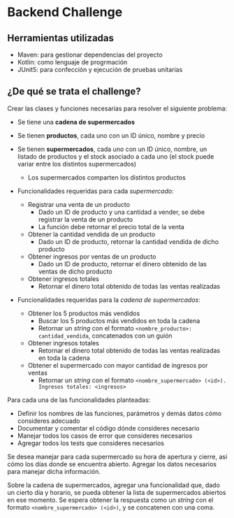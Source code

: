 # Backend Challenge

## Herramientas utilizadas
- Maven: para gestionar dependencias del proyecto
- Kotlin: como lenguaje de progrmación
- JUnit5: para confección y ejecución de pruebas unitarias

## ¿De qué se trata el challenge?

Crear las clases y funciones necesarias para resolver el siguiente problema:
- Se tiene una **cadena de supermercados**
- Se tienen **productos**, cada uno con un ID único, nombre y precio
- Se tienen **supermercados**, cada uno con un ID único, nombre, un listado de productos y el stock asociado a cada uno (el stock puede variar entre los distintos supermercados)
    - Los supermercados comparten los distintos productos

- Funcionalidades requeridas para cada _supermercado_:
  - Registrar una venta de un producto
    - Dado un ID de producto y una cantidad a vender, se debe registrar la venta de un producto
    - La función debe retornar el precio total de la venta
  - Obtener la cantidad vendida de un producto
    - Dado un ID de producto, retornar la cantidad vendida de dicho producto
  - Obtener ingresos por ventas de un producto
    - Dado un ID de producto, retornar el dinero obtenido de las ventas de dicho producto
  - Obtener ingresos totales
    - Retornar el dinero total obtenido de todas las ventas realizadas

- Funcionalidades requeridas para la _cadena de supermercados_:
  - Obtener los 5 productos más vendidos
    - Buscar los 5 productos más vendidos en toda la cadena  
    - Retornar un _string_ con el formato `<nombre_producto>: cantidad_vendida`, concatenados con un guión
  - Obtener ingresos totales
    - Retornar el dinero total obtenido de todas las ventas realizadas en toda la cadena
  - Obtener el supermercado con mayor cantidad de ingresos por ventas
    - Retornar un _string_ con el formato `<nombre_supermercado> (<id>). Ingresos totales: <ingresos>`
 
Para cada una de las funcionalidades planteadas:
- Definir los nombres de las funciones, parámetros y demás datos cómo consideres adecuado
- Documentar y comentar el código dónde consideres necesario
- Manejar todos los casos de error que consideres necesarios
- Agregar todos los tests que consideres necesarios

Se desea manejar para cada supermercado su hora de apertura y cierre, así cómo los días donde se encuentra abierto. Agregar los datos necesarios para manejar dicha información.

Sobre la cadena de supermercados, agregar una funcionalidad que, dado un cierto día y horario, se pueda obtener la lista de supermercados abiertos en ese momento.
Se espera obtener la respuesta como un _string_ con el formato `<nombre_supermercado> (<id>)`, y se concatenen con una coma.


